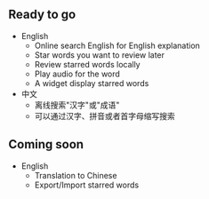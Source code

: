 ## Ready to go

- English
  - Online search English for English explanation
  - Star words you want to review later
  - Review starred words locally
  - Play audio for the word
  - A widget display starred words
- 中文
  - 离线搜索"汉字"或"成语"
  - 可以通过汉字、拼音或者首字母缩写搜索

## Coming soon

- English
  - Translation to Chinese
  - Export/Import starred words
